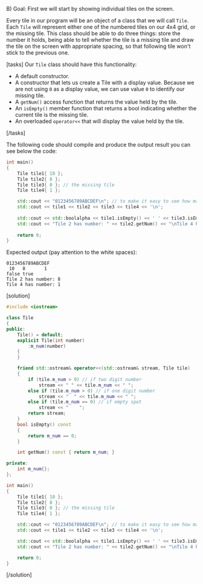 B) Goal: First we will start by showing individual tiles on the screen.

Every tile in our program will be an object of a class that we will call `Tile`. Each `Tile` will represent either one of the numbered tiles on our 4x4 grid, or the missing tile. This class should be able to do three things: store the number it holds, being able to tell whether the tile is a missing tile and draw the tile on the screen with appropriate spacing, so that following tile won't stick to the previous one.

[tasks]
Our `Tile` class should have this functionality:
* A default constructor.
* A constructor that lets us create a Tile with a display value.  Because we are not using `0` as a display value, we can use value `0` to identify our missing tile. 
* A `getNum()` access function that returns the value held by the tile.
* An `isEmpty()` member function that returns a bool indicating whether the current tile is the missing tile.
* An overloaded `operator<<` that will display the value held by the tile.

[/tasks]

The following code should compile and produce the output result you can see below the code:
```cpp
int main()
{
    Tile tile1{ 10 };
    Tile tile2{ 8 };
    Tile tile3{ 0 }; // the missing tile
    Tile tile4{ 1 };

    std::cout << "0123456789ABCDEF\n"; // to make it easy to see how many spaces are in the next line
    std::cout << tile1 << tile2 << tile3 << tile4 << '\n';
    
    std::cout << std::boolalpha << tile1.isEmpty() << ' ' << tile3.isEmpty() << '\n';
    std::cout << "Tile 2 has number: " << tile2.getNum() << "\nTile 4 has number: " << tile4.getNum() << '\n';
    
    return 0;
}
```

Expected output (pay attention to the white spaces):
```text
0123456789ABCDEF
 10   8       1 
false true
Tile 2 has number: 8
Tile 4 has number: 1
```

[solution]

```cpp
#include <iostream>

class Tile
{
public:
    Tile() = default;
    explicit Tile(int number)
        :m_num(number)
    {
    }

    friend std::ostream& operator<<(std::ostream& stream, Tile tile)
    {
        if (tile.m_num > 9) // if two digit number
            stream << " " << tile.m_num << " ";
        else if (tile.m_num > 0) // if one digit number
            stream << "  " << tile.m_num << " ";
        else if (tile.m_num == 0) // if empty spot
            stream << "    ";
        return stream;
    }
    bool isEmpty() const
    {
        return m_num == 0;
    }

    int getNum() const { return m_num; }

private:
    int m_num{};
};

int main()
{
    Tile tile1{ 10 };
    Tile tile2{ 8 };
    Tile tile3{ 0 }; // the missing tile
    Tile tile4{ 1 };

    std::cout << "0123456789ABCDEF\n"; // to make it easy to see how many spaces are in the next line
    std::cout << tile1 << tile2 << tile3 << tile4 << '\n';

    std::cout << std::boolalpha << tile1.isEmpty() << ' ' << tile3.isEmpty() << '\n';
    std::cout << "Tile 2 has number: " << tile2.getNum() << "\nTile 4 has number: " << tile4.getNum() << '\n';

    return 0;
}
```
[/solution]
